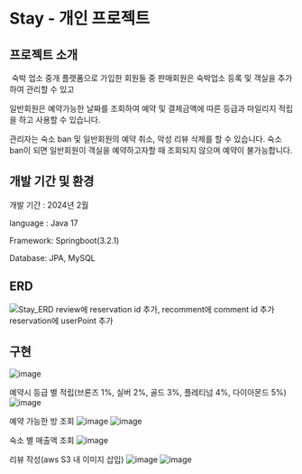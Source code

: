 # Stay - 개인 프로젝트

## 프로젝트 소개 

&nbsp;숙박 업소 중개 플랫폼으로 가입한 회원들 중 판매회원은 숙박업소 등록 및 객실을 추가하여 관리할 수 있고

일반회원은 예약가능한 날짜를 조회하여 예약 및 결제금액에 따른 등급과 마일리지 적립을 하고 사용할 수 있습니다. 

관리자는 숙소 ban 및 일반회원의 예약 취소, 악성 리뷰 삭제를 할 수 있습니다. 숙소 ban이 되면 일반회원이 객실을 예약하고자할 때 조회되지 않으며 예약이 불가능합니다.

## 개발 기간 및 환경
개발 기간 : 2024년 2월

language : Java 17

Framework: Springboot(3.2.1)

Database: JPA, MySQL

## ERD
![Stay_ERD review에 reservation id 추가, recomment에 comment id 추가 reservation에 userPoint 추가](https://github.com/BDCOOT/Stay/assets/94902010/2092e442-3f5f-49b8-b69f-e19c37ecfd2d)



## 구현
 ![image](https://github.com/BDCOOT/Stay/assets/94902010/e66ceed4-24ae-44a8-8009-560926559ddf)


 예약시 등급 별 적립(브론즈 1%, 실버 2%, 골드 3%, 플레티넘 4%, 다이아몬드 5%)
 ![image](https://github.com/BDCOOT/Stay/assets/94902010/6c6f622d-b692-4d4e-967c-3bdd3741f003)

 예약 가능한 방 조회
 ![image](https://github.com/BDCOOT/Stay/assets/94902010/00e5afd5-8bb5-43e6-ab54-f9fd769b6571)
 ![image](https://github.com/BDCOOT/Stay/assets/94902010/21b977b7-4929-43c7-a951-e9f68075e495)

 숙소 별 매출액 조회
 ![image](https://github.com/BDCOOT/Stay/assets/94902010/bfded140-ab1b-4d02-9325-adf44420a286)



 리뷰 작성(aws S3 내 이미지 삽입)
 ![image](https://github.com/BDCOOT/Stay/assets/94902010/6c95b797-7ab0-4178-ad65-4c5bf64ad859)
![image](https://github.com/BDCOOT/Stay/assets/94902010/17e0931f-0523-46e2-b4ea-a29333975fd6)



